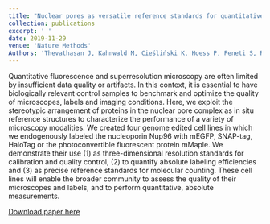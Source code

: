 ```yaml
---
title: "Nuclear pores as versatile reference standards for quantitative superresolution microscopy"
collection: publications
excerpt: ' '
date: 2019-11-29
venue: 'Nature Methods'
Authors: 'Thevathasan J, Kahnwald M, Cieśliński K, Hoess P, Peneti S, Reitberger M, Heid D, Kasuba K, Hoerner S, Li Y, Wu Y, Mund M, Matti U, Pereira P, Henriques R, Nijmeijer B, Kueblbeck M, Sabinina V, Ellenberg J, Ries J(2019). &quot;Nuclear pores as versatile reference standards for quantitative superresolution microscopy &quot; <i>Nature Methods</i>. 16(10).'
---
```

Quantitative fluorescence and superresolution microscopy are often limited by insufficient data quality or artifacts. In this context, it is essential to have biologically relevant control samples to benchmark and optimize the quality of microscopes, labels and imaging conditions. Here, we exploit the stereotypic arrangement of proteins in the nuclear pore complex as in situ reference structures to characterize the performance of a variety of microscopy modalities. We created four genome edited cell lines in which we endogenously labeled the nucleoporin Nup96 with mEGFP, SNAP-tag, HaloTag or the photoconvertible fluorescent protein mMaple. We demonstrate their use (1) as three-dimensional resolution standards for calibration and quality control, (2) to quantify absolute labeling efficiencies and (3) as precise reference standards for molecular counting. These cell lines will enable the broader community to assess the quality of their microscopes and labels, and to perform quantitative, absolute measurements.

[Download paper here](http://zjuwfy.github.io/files/paper8.pdf)
